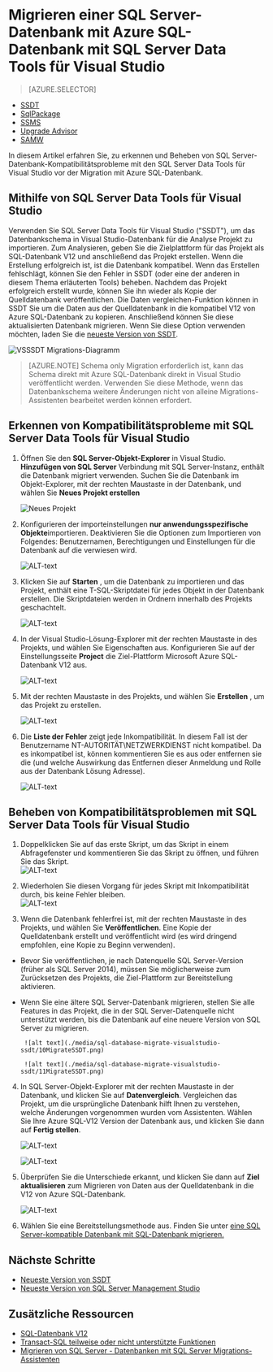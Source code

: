 <properties
   pageTitle="Beheben von Problemen mit SQL Server-Datenbank Kompatibilität vor der Migration mit SQL-Datenbank | Microsoft Azure"
   description="Microsoft Azure SQL-Datenbank, Datenbankmigration, Kompatibilität, SQL Azure Migrations-Assistenten SSDT"
   services="sql-database"
   documentationCenter=""
   authors="CarlRabeler"
   manager="jhubbard"
   editor=""/>

<tags
   ms.service="sql-database"
   ms.devlang="NA"
   ms.topic="article"
   ms.tgt_pltfrm="NA"
   ms.workload="sqldb-migrate"
   ms.date="08/24/2016"
   ms.author="carlrab"/>

# <a name="migrate-a-sql-server-database-to-azure-sql-database-using-sql-server-data-tools-for-visual-studio"></a>Migrieren einer SQL Server-Datenbank mit Azure SQL-Datenbank mit SQL Server Data Tools für Visual Studio 

> [AZURE.SELECTOR]
- [SSDT](sql-database-cloud-migrate-fix-compatibility-issues-ssdt.md)
- [SqlPackage](sql-database-cloud-migrate-determine-compatibility-sqlpackage.md)
- [SSMS](sql-database-cloud-migrate-determine-compatibility-ssms.md)
- [Upgrade Advisor](http://www.microsoft.com/download/details.aspx?id=48119)
- [SAMW](sql-database-cloud-migrate-fix-compatibility-issues.md)

In diesem Artikel erfahren Sie, zu erkennen und Beheben von SQL Server-Datenbank-Kompatibilitätsprobleme mit den SQL Server Data Tools für Visual Studio vor der Migration mit Azure SQL-Datenbank.

## <a name="using-sql-server-data-tools-for-visual-studio"></a>Mithilfe von SQL Server Data Tools für Visual Studio

Verwenden Sie SQL Server Data Tools für Visual Studio ("SSDT"), um das Datenbankschema in Visual Studio-Datenbank für die Analyse Projekt zu importieren. Zum Analysieren, geben Sie die Zielplattform für das Projekt als SQL-Datenbank V12 und anschließend das Projekt erstellen. Wenn die Erstellung erfolgreich ist, ist die Datenbank kompatibel. Wenn das Erstellen fehlschlägt, können Sie den Fehler in SSDT (oder eine der anderen in diesem Thema erläuterten Tools) beheben. Nachdem das Projekt erfolgreich erstellt wurde, können Sie ihn wieder als Kopie der Quelldatenbank veröffentlichen. Die Daten vergleichen-Funktion können in SSDT Sie um die Daten aus der Quelldatenbank in die kompatibel V12 von Azure SQL-Datenbank zu kopieren. Anschließend können Sie diese aktualisierten Datenbank migrieren. Wenn Sie diese Option verwenden möchten, laden Sie die [neueste Version von SSDT](https://msdn.microsoft.com/library/mt204009.aspx).

  ![VSSSDT Migrations-Diagramm](./media/sql-database-cloud-migrate/03VSSSDTDiagram.png)

  > [AZURE.NOTE] Schema only Migration erforderlich ist, kann das Schema direkt mit Azure SQL-Datenbank direkt in Visual Studio veröffentlicht werden. Verwenden Sie diese Methode, wenn das Datenbankschema weitere Änderungen nicht von alleine Migrations-Assistenten bearbeitet werden können erfordert.

## <a name="detecting-compatibility-issues-using-sql-server-data-tools-for-visual-studio"></a>Erkennen von Kompatibilitätsprobleme mit SQL Server Data Tools für Visual Studio
   
1.  Öffnen Sie den **SQL Server-Objekt-Explorer** in Visual Studio. **Hinzufügen von SQL Server** Verbindung mit SQL Server-Instanz, enthält die Datenbank migriert verwenden. Suchen Sie die Datenbank im Objekt-Explorer, mit der rechten Maustaste in der Datenbank, und wählen Sie **Neues Projekt erstellen**     
    
    ![Neues Projekt](./media/sql-database-migrate-visualstudio-ssdt/02MigrateSSDT.png)    
   
2.  Konfigurieren der importeinstellungen **nur anwendungsspezifische Objekte**importieren. Deaktivieren Sie die Optionen zum Importieren von Folgendes: Benutzernamen, Berechtigungen und Einstellungen für die Datenbank auf die verwiesen wird.    

    ![ALT-text](./media/sql-database-migrate-visualstudio-ssdt/03MigrateSSDT.png)    

3.  Klicken Sie auf **Starten** , um die Datenbank zu importieren und das Projekt, enthält eine T-SQL-Skriptdatei für jedes Objekt in der Datenbank erstellen. Die Skriptdateien werden in Ordnern innerhalb des Projekts geschachtelt.    

    ![ALT-text](./media/sql-database-migrate-visualstudio-ssdt/04MigrateSSDT.png)    

4.  In der Visual Studio-Lösung-Explorer mit der rechten Maustaste in des Projekts, und wählen Sie Eigenschaften aus. Konfigurieren Sie auf der Einstellungsseite **Project** die Ziel-Plattform Microsoft Azure SQL-Datenbank V12 aus.    
    
    ![ALT-text](./media/sql-database-migrate-visualstudio-ssdt/05MigrateSSDT.png)    
    
5.  Mit der rechten Maustaste in des Projekts, und wählen Sie **Erstellen** , um das Projekt zu erstellen.    
    
    ![ALT-text](./media/sql-database-migrate-visualstudio-ssdt/06MigrateSSDT.png)    
    
6.  Die **Liste der Fehler** zeigt jede Inkompatibilität. In diesem Fall ist der Benutzername NT-AUTORITÄT\NETZWERKDIENST nicht kompatibel. Da es inkompatibel ist, können kommentieren Sie es aus oder entfernen sie die (und welche Auswirkung das Entfernen dieser Anmeldung und Rolle aus der Datenbank Lösung Adresse).     
    
    ![ALT-text](./media/sql-database-migrate-visualstudio-ssdt/07MigrateSSDT.png)    
    
## <a name="fixing-compatibility-issues-using-sql-server-data-tools-for-visual-studio"></a>Beheben von Kompatibilitätsproblemen mit SQL Server Data Tools für Visual Studio

1.  Doppelklicken Sie auf das erste Skript, um das Skript in einem Abfragefenster und kommentieren Sie das Skript zu öffnen, und führen Sie das Skript.     
    ![ALT-text](./media/sql-database-migrate-visualstudio-ssdt/08MigrateSSDT.png)

2.  Wiederholen Sie diesen Vorgang für jedes Skript mit Inkompatibilität durch, bis keine Fehler bleiben.    
    ![ALT-text](./media/sql-database-migrate-visualstudio-ssdt/09MigrateSSDT.png)
    
3.  Wenn die Datenbank fehlerfrei ist, mit der rechten Maustaste in des Projekts, und wählen Sie **Veröffentlichen**. Eine Kopie der Quelldatenbank erstellt und veröffentlicht wird (es wird dringend empfohlen, eine Kopie zu Beginn verwenden).     
 - Bevor Sie veröffentlichen, je nach Datenquelle SQL Server-Version (früher als SQL Server 2014), müssen Sie möglicherweise zum Zurücksetzen des Projekts, die Ziel-Plattform zur Bereitstellung aktivieren.     
 - Wenn Sie eine ältere SQL Server-Datenbank migrieren, stellen Sie alle Features in das Projekt, die in der SQL Server-Datenquelle nicht unterstützt werden, bis die Datenbank auf eine neuere Version von SQL Server zu migrieren.     

        ![alt text](./media/sql-database-migrate-visualstudio-ssdt/10MigrateSSDT.png)    
    
        ![alt text](./media/sql-database-migrate-visualstudio-ssdt/11MigrateSSDT.png)    
        
4.  In SQL Server-Objekt-Explorer mit der rechten Maustaste in der Datenbank, und klicken Sie auf **Datenvergleich**. Vergleichen das Projekt, um die ursprüngliche Datenbank hilft Ihnen zu verstehen, welche Änderungen vorgenommen wurden vom Assistenten. Wählen Sie Ihre Azure SQL-V12 Version der Datenbank aus, und klicken Sie dann auf **Fertig stellen**.    
    
    ![ALT-text](./media/sql-database-migrate-visualstudio-ssdt/12MigrateSSDT.png)    
    
    ![ALT-text](./media/sql-database-migrate-visualstudio-ssdt/13MigrateSSDT.png)    

5.  Überprüfen Sie die Unterschiede erkannt, und klicken Sie dann auf **Ziel aktualisieren** zum Migrieren von Daten aus der Quelldatenbank in die V12 von Azure SQL-Datenbank.     
    
    ![ALT-text](./media/sql-database-migrate-visualstudio-ssdt/14MigrateSSDT.png)    
    
6.  Wählen Sie eine Bereitstellungsmethode aus. Finden Sie unter [eine SQL Server-kompatible Datenbank mit SQL-Datenbank migrieren.](sql-database-cloud-migrate.md)  

## <a name="next-steps"></a>Nächste Schritte

- [Neueste Version von SSDT](https://msdn.microsoft.com/library/mt204009.aspx)
- [Neueste Version von SQL Server Management Studio](https://msdn.microsoft.com/library/mt238290.aspx)

## <a name="additional-resources"></a>Zusätzliche Ressourcen

- [SQL-Datenbank V12](sql-database-v12-whats-new.md)
- [Transact-SQL teilweise oder nicht unterstützte Funktionen](sql-database-transact-sql-information.md)
- [Migrieren von SQL Server - Datenbanken mit SQL Server Migrations-Assistenten](http://blogs.msdn.com/b/ssma/)
